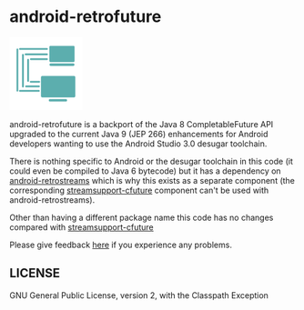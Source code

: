 # android-retrofuture

![](art/streamsupport-sf.png)

android-retrofuture is a backport of the Java 8 CompletableFuture API upgraded to the current Java 9 (JEP 266) enhancements for Android developers wanting to use the Android Studio 3.0 desugar toolchain.

There is nothing specific to Android or the desugar toolchain in this code (it could even be compiled to Java 6 bytecode) but
it has a dependency on [android-retrostreams](https://github.com/retrostreams/android-retrostreams) which is why this exists as a separate component (the corresponding
[streamsupport-cfuture](https://sourceforge.net/p/streamsupport/code/ci/default/tree/src/cfuture/) component can't be used with android-retrostreams).

Other than having a different package name this code has no changes compared with [streamsupport-cfuture](https://sourceforge.net/p/streamsupport/code/ci/default/tree/src/cfuture/)

Please give feedback [here](https://github.com/retrostreams/android-retrofuture/issues) if you experience any problems.


## LICENSE

GNU General Public License, version 2, with the Classpath Exception

